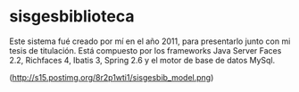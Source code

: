 # sisgesbiblioteca
Este sistema fué creado por mí en el año 2011, para presentarlo junto con mi tesis de titulación.
Está compuesto por los frameworks Java Server Faces 2.2, Richfaces 4, Ibatis 3, Spring 2.6 y el motor de base de datos MySql.

(http://s15.postimg.org/8r2p1wti1/sisgesbib_model.png)
